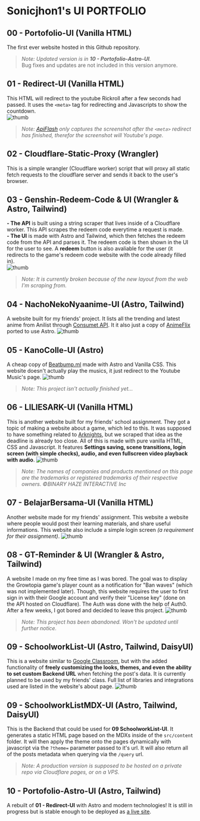 # Sonicjhon1's UI PORTFOLIO
## 00 - Portofolio-UI (Vanilla HTML)
The first ever website hosted in this Github repository.
> *Note: Updated version is in **10 - Portofolio-Astro-UI**.*  
> Bug fixes and updates are not included in this version anymore.

## 01 - Redirect-UI (Vanilla HTML)
This HTML will redirect to the youtube Rickroll after a few seconds had passed. It uses the ```<meta>``` tag for redirecting and Javascripts to show the countdown.  
![thumb](.thumbs/01%20Redirect-UI.webp)
> *Note: [ApiFlash](https://apiflash.com) only captures the screenshot after the ```<meta>``` redirect has finished, therefor the screenshot will Youtube's page.*

## 02 - Cloudflare-Static-Proxy (Wrangler)
This is a simple wrangler (Cloudflare worker) script that will proxy all static fetch requests to the cloudflare server and sends it back to the user's browser.

## 03 - Genshin-Redeem-Code & UI (Wrangler & Astro, Tailwind)
**- The API** is built using a string scraper that lives inside of a Cloudflare worker. This API scrapes the redeem code everytime a request is made.  
**- The UI** is made with Astro and Tailwind, which then fetches the redeem code from the API and parses it. The redeem code is then shown in the UI for the user to see. A **redeem** button is also avaliable for the user (it redirects to the game's redeem code website with the code already filled in).  
![thumb](.thumbs/03%20Genshin-Redeem-Code-UI.webp)
> *Note: It is currently broken because of the new layout from the web I'm scraping from.*

## 04 - NachoNekoNyaanime-UI (Astro, Tailwind)
A website built for my friends' project. It lists all the trending and latest anime from Anilist through [Consumet API](https://github.com/consumet/api.consumet.org). It it also just a copy of [AnimeFlix](https://github.com/chirag-droid/animeflix) ported to use Astro.
![thumb](.thumbs/04%20NachoNekoNyaanime-UI.webp)

## 05 - KanoColle-UI (Astro)
A cheap copy of [Beatbump.ml](https://beatbump.ml/home) made with Astro and Vanilla CSS. This website doesn't actually play the musics, it just redirect to the Youtube Music's page.
![thumb](./.thumbs/05%20KanoColle-UI.webp)
> *Note: This project isn't actually finished yet...*

## 06 - LILIESARK-UI (Vanilla HTML)
This is another website built for my friends' school assignment. They got a topic of making a website about a game, which led to this. It was supposed to have something related to [Arknights](https://www.arknights.global), but we scraped that idea as the deadline is already too close. All of this is made with pure vanilla HTML, CSS and Javascript. It features **Settings saving, scene transitions, login screen (with simple checks), audio, and even fullscreen video playback with audio**.
![thumb](./.thumbs/06%20LILIESARK-UI.webp)
> *Note: The names of companies and products mentioned on this page are the trademarks or registered trademarks of their respective owners. ©BINARY HAZE INTERACTIVE Inc*

## 07 - BelajarBersama-UI (Vanilla HTML)
Another website made for my friends' assignment. This website a website where people would post their learning materials, and share useful informations. This website also include a simple login screen *(a requirement for their assignment)*.
![thumb](./.thumbs/07%20BelajarBersama-UI.webp)

## 08 - GT-Reminder & UI (Wrangler & Astro, Tailwind)
A website I made on my free time as I was bored. The goal was to display the Growtopia game's player count as a notification for "Ban waves" (which was not implemented later). Though, this website requires the user to first sign in with their Google account and verify their "License key" (done on the API hosted on Cloudflare). The Auth was done with the help of Auth0. 
After a few weeks, I got bored and decided to leave this project.
![thumb](./.thumbs/08%20GT-Reminder-UI.webp)
> *Note: This project has been abandoned. Won't be updated until further notice.*

## 09 - SchoolworkList-UI (Astro, Tailwind, DaisyUI)
This is a website similar to [Google Classroom](https://classroom.google.com), but with the added functionality of **freely customizing the looks, themes, and even the ability to set custom Backend URL** when fetching the post's data. It is currently planned to be used by my friends' class. Full list of libraries and integrations used are listed in the website's about page.
![thumb](./.thumbs/09%20SchoolworkList-UI.webp)

## 09 - SchoolworkListMDX-UI (Astro, Tailwind, DaisyUI)
This is the Backend that could be used for **09 SchoolworkList-UI**. It generates a static HTML page based on the MDXs inside of the ```src/content``` folder. It will then apply the theme onto the pages dynamically with javascript via the ```?theme=``` parameter passed to it's url. It will also return all of the posts metadata when querying via the ```/query``` url.
> *Note: A production version is supposed to be hosted on a private repo via Cloudflare pages, or on a VPS.*

## 10 - Portofolio-Astro-UI (Astro, Tailwind)
A rebuilt of **01 - Redirect-UI** with Astro and modern technologies! It is still in progress but is stable enough to be deployed as [a live site](https://sonicj.pages.dev/).
